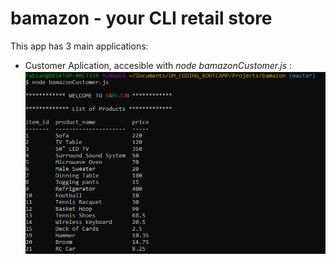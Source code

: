 # bamazon - your CLI retail store

This app has 3 main applications:

* Customer Aplication, accesible with _node bamazonCustomer.js_ :
![Customer App](/images/customerApp.PNG)


